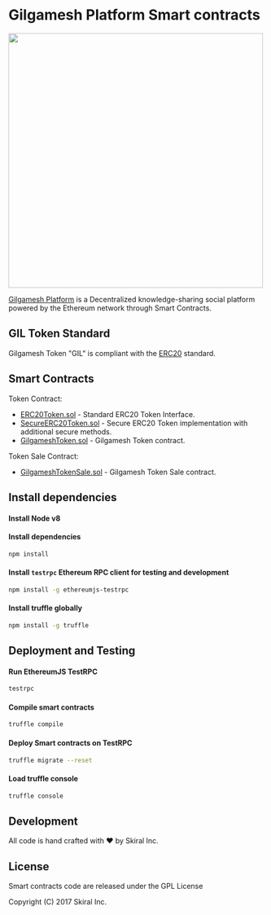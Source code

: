 # Gilgamesh Platform Smart contracts
<img src="https://www.gilgameshplatform.com/img/logo-gilgamesh-3d.svg" width ='500' />

[Gilgamesh Platform](https://www.gilgameshplatform.com) is a Decentralized knowledge-sharing social platform powered by the Ethereum network through Smart Contracts.


## GIL Token Standard
Gilgamesh Token "GIL" is compliant with the [ERC20](https://github.com/ethereum/eips/issues/20) standard.

## Smart Contracts
 Token Contract:

 - [ERC20Token.sol](/contracts/ERC20Token.sol) - Standard ERC20 Token Interface.
 - [SecureERC20Token.sol](/contracts/SecureERC20Token.sol) - Secure ERC20 Token implementation with additional secure methods.
 - [GilgameshToken.sol](/contracts/GilgameshToken.sol) - Gilgamesh Token contract.

 Token Sale Contract:
 - [GilgameshTokenSale.sol](/contracts/GilgameshTokenSale.sol) - Gilgamesh Token Sale contract.

## Install dependencies

#### Install Node v8

#### Install dependencies
```sh
npm install
```

#### Install `testrpc` Ethereum RPC client for testing and development
```sh
npm install -g ethereumjs-testrpc
```

#### Install truffle globally
```sh
npm install -g truffle
```

## Deployment and Testing

#### Run EthereumJS TestRPC
```sh
testrpc
```

#### Compile smart contracts
```sh
truffle compile
```

#### Deploy Smart contracts on TestRPC
```sh
truffle migrate --reset
```

#### Load truffle console
```sh
truffle console
```

## Development
All code is hand crafted with :heart: by Skiral Inc.

## License
Smart contracts code are released under the GPL License

Copyright (C) 2017 Skiral Inc.
